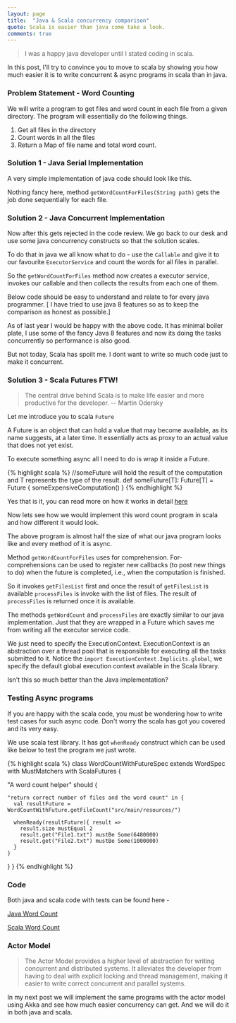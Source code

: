 ```yaml
---
layout: page
title:  "Java & Scala concurrency comparison"
quote: Scala is easier than java come take a look.
comments: true
---
```

 
> I was a happy java developer until I stated coding in scala.

In this post, I'll try to convince you to move to scala by showing you how much easier it is to write concurrent & async programs in scala than in java.

### Problem Statement - Word Counting

We will write a program to get files and word count in each file from a given directory.
The program will essentially do the following things.

1. Get all files in the directory
2. Count words in all the files
3. Return a Map of file name and total word count.

### Solution 1 - Java Serial Implementation

A very simple implementation of java code should look like this.

<script src="https://gist.github.com/kunalkanojia/4e1c940afcc9d7f1905ca77ca5b52770.js"></script>

Nothing fancy here, method `getWordCountForFiles(String path)` gets the job done sequentially for each file.

### Solution 2 - Java Concurrent Implementation 

Now after this gets rejected in the code review. We go back to our desk and use some java concurrency constructs so that the solution scales.
 
To do that in java we all know what to do - use the `Callable` and give it to our favourite `ExecutorService` and count the words for all files in parallel.

So the `getWordCountForFiles` method now creates a executor service, invokes our callable and then collects the results from each one of them.

Below code should be easy to understand and relate to for every java programmer.
[ I have tried to use java 8 features so as to keep the comparison as honest as possible.] 
 
<script src="https://gist.github.com/kunalkanojia/5541b0abe05c447f05116372d244a88c.js"></script>


As of last year I would be happy with the above code. It has minimal boiler plate, I use some of the fancy Java 8 features and now its doing the tasks concurrently so performance is also good.

But not today, Scala has spoilt me. I dont want to write so much code just to make it concurrent. 


### Solution 3 - Scala Futures FTW!

> The central drive behind Scala is to make life easier and more productive for the developer. -- Martin Odersky

Let me introduce you to scala `Future`

A Future is an object that can hold a value that may become available, as its name suggests, at a later time. It essentially acts as proxy to an actual value that does not yet exist.

To execute something async all I need to do is wrap it inside a Future.

{% highlight scala %}
//someFuture will hold the result of the computation and T represents the type of the result.
def someFuture[T]: Future[T] = Future {
  someExpensiveComputation()
}
{% endhighlight %}


Yes that is it, you can read more on how it works in detail [here](http://docs.scala-lang.org/overviews/core/futures.html)
 
Now lets see how we would implement this word count program in scala and how different it would look. 

<script src="https://gist.github.com/kunalkanojia/1e4f0295bc2666ba9621106d022ec36e.js"></script>

The above program is almost half the size of what our java program looks like and every method of it is async.

Method `getWordCountForFiles` uses for comprehension. For-comprehensions can be used to register new callbacks (to post new things to do) when the future is completed, i.e., when the computation is finished.
 
So it invokes `getFilesList` first and once the result of `getFilesList` is available `processFiles` is invoke with the list of files. The result of `processFiles` is returned once it is available.

The methods `getWordCount` and `processFiles` are exactly similar to our java implementation. Just that they are wrapped in a Future which saves me from writing all the executor service code.

We just need to specify the ExecutionContext. ExecutionContext is an abstraction over a thread pool that is responsible for executing all the tasks submitted to it. Notice the `import ExecutionContext.Implicits.global`, we specify the default global execution context available in the Scala library.

Isn't this so much better than the Java implementation?

### Testing Async programs

If you are happy with the scala code, you must be wondering how to write test cases for such async code.
Don't worry the scala has got you covered and its very easy. 

We use scala test library. It has got `whenReady` construct which can be used like below to test the program we just wrote.

{% highlight scala %}
class WordCountWithFutureSpec extends WordSpec with MustMatchers with ScalaFutures {

  "A word count helper" should {

    "return correct number of files and the word count" in {
      val resultFuture = WordCountWithFuture.getFileCount("src/main/resources/")
      
      whenReady(resultFuture){ result =>
        result.size mustEqual 2
        result.get("File1.txt") mustBe Some(6480000)
        result.get("File2.txt") mustBe Some(1000000)
      }
    }
  }
}
{% endhighlight %}

### Code

Both java and scala code with tests can be found here -

[Java Word Count](https://github.com/kunalkanojia/java_word_count)

[Scala Word Count](https://github.com/kunalkanojia/scala_word_count)
  
  
### Actor Model

> The Actor Model provides a higher level of abstraction for writing concurrent and distributed systems. It alleviates the developer from having to deal with explicit locking and thread management, making it easier to write correct concurrent and parallel systems.

In my next post we will implement the same programs with the actor model using Akka and see how much easier concurrency can get.
And we will do it in both java and scala.
  





